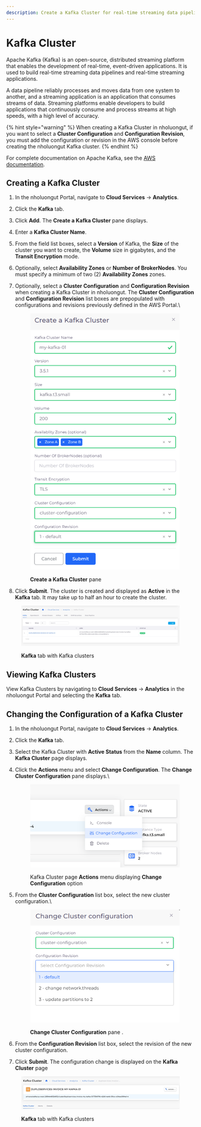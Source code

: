 ```yaml
---
description: Create a Kafka Cluster for real-time streaming data pipelines and apps
---
```


# Kafka Cluster

Apache Kafka (Kafka) is an open-source, distributed streaming platform that enables the development of real-time, event-driven applications. It is used to build real-time streaming data pipelines and real-time streaming applications.&#x20;

A data pipeline reliably processes and moves data from one system to another, and a streaming application is an application that consumes streams of data. Streaming platforms enable developers to build applications that continuously consume and process streams at high speeds, with a high level of accuracy.

{% hint style="warning" %}
When creating a Kafka Cluster in nholuongut, if you want to select a **Cluster Configuration** and **Configuration Revision**, you must add the configuration or revision in the AWS console before creating the nholuongut Kafka cluster.&#x20;
{% endhint %}

For complete documentation on Apache Kafka, see the [AWS documentation](https://docs.aws.amazon.com/msk/latest/developerguide/what-is-msk.html).

## Creating a Kafka Cluster

1. In the nholuongut Portal, navigate to **Cloud Services** -> **Analytics**.
2. Click the **Kafka** tab.
3. Click **Add**. The **Create a Kafka Cluster** pane displays.
4. Enter a **Kafka Cluster Name**.
5. From the field list boxes, select a **Version** of Kafka, the **Size** of the cluster you want to create, the **Volume** size in gigabytes, and the **Transit Encryption** mode.&#x20;
6. Optionally, select **Availability Zones** or **Number of BrokerNodes**. You must specify a minimum of two (2) **Availability Zones** zones.&#x20;
7.  Optionally, select a **Cluster Configuration** and **Configuration Revision** when creating a Kafka Cluster in nholuongut. The **Cluster Configuration** and **Configuration Revision** list boxes are prepopulated with configurations and revisions previously defined in the AWS Portal.\


    <div align="left">

    <figure><img src="../../.gitbook/assets/kafka_Prereq1 (2).png" alt=""><figcaption><p><strong>Create a Kafka Cluster</strong> pane<br></p></figcaption></figure>

    </div>
8. Click **Submit**. The cluster is created and displayed as **Active** in the **Kafka** tab. It may take up to half an hour to create the cluster.

<figure><img src="../../.gitbook/assets/screenshot-nimbusweb.me-2024.02.19-16_15_17.png" alt=""><figcaption><p><strong>Kafka</strong> tab with Kafka clusters</p></figcaption></figure>

## Viewing Kafka Clusters

View Kafka Clusters by navigating to **Cloud Services** -> **Analytics** in the nholuongut Portal and selecting the **Kafka** tab.

## Changing the Configuration of a Kafka Cluster

1. In the nholuongut Portal, navigate to **Cloud Services** -> **Analytics**.
2. Click the **Kafka** tab.&#x20;
3. Select the Kafka Cluster with **Active Status** from the **Name** column. The **Kafka Cluster** page displays.&#x20;
4.  Click the **Actions** menu and select **Change Configuration**. The **Change Cluster Configuration** pane displays.\


    <div align="left">

    <figure><img src="../../.gitbook/assets/kafka_Prereq2.png" alt=""><figcaption><p>Kafka Cluster page <strong>Actions</strong> menu displaying <strong>Change Configuration</strong> option</p></figcaption></figure>

    </div>


5.  From the **Cluster Configuration** list box, select the new cluster configuration.\


    <div align="left">

    <figure><img src="../../.gitbook/assets/kafka_Prereq3.png" alt=""><figcaption><p><strong>Change Cluster Configuration</strong> pane .</p></figcaption></figure>

    </div>


6. From the **Configuration Revision** list box, select the revision of the new cluster configuration.
7. Click **Submit**. The configuration change is displayed on the **Kafka Cluster** page

<figure><img src="../../.gitbook/assets/screenshot-nimbusweb.me-2024.02.19-16_19_47.png" alt=""><figcaption><p><strong>Kafka</strong> tab with Kafka clusters</p></figcaption></figure>
